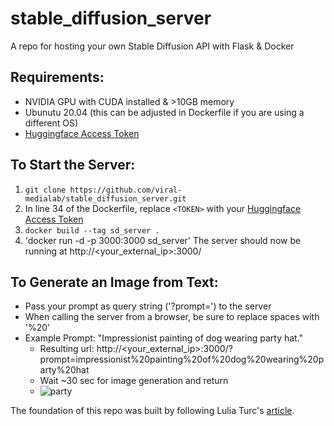 # stable_diffusion_server
A repo for hosting your own Stable Diffusion API with Flask & Docker

## Requirements:
- NVIDIA GPU with CUDA installed & >10GB memory
- Ubunutu 20.04 (this can be adjusted in Dockerfile if you are using a different OS)
- [Huggingface Access Token](https://huggingface.co/settings/tokens)

## To Start the Server:
1. `git clone https://github.com/viral-medialab/stable_diffusion_server.git`
2. In line 34 of the Dockerfile, replace `<TOKEN>` with your [Huggingface Access Token](https://huggingface.co/settings/tokens)
3. `docker build --tag sd_server .`
4. 'docker run -d -p 3000:3000 sd_server'
The server should now be running at http://<your_external_ip>:3000/

## To Generate an Image from Text:
- Pass your prompt as query string ('?prompt=') to the server
- When calling the server from a browser, be sure to replace spaces with '%20'
- Example Prompt: "Impressionist painting of dog wearing party hat."
    - Resulting url: http://<your_external_ip>:3000/?prompt=impressionist%20painting%20of%20dog%20wearing%20party%20hat
    - Wait ~30 sec for image generation and return
    - ![party](https://user-images.githubusercontent.com/17857556/191831210-caaff347-7708-49ee-bd0f-ed11385d0fd2.png)

The foundation of this repo was built by following Lulia Turc's [article](https://towardsdatascience.com/how-to-run-a-stable-diffusion-server-on-google-cloud-platform-gcp-c879357808bf).
